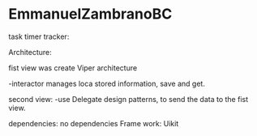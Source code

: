 # EmmanuelZambranoBC

task timer tracker: 

Architecture: 

fist view was create Viper architecture
   
   -interactor manages loca stored information, save and get.

second view:
    -use Delegate design patterns, to send the data to the fist view.

dependencies: no dependencies 
Frame work: Uikit 
